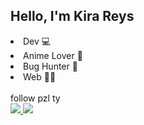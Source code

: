 ## Hello, I'm Kira Reys 
<li> Dev 💻 </li>
<li> Anime Lover 🤩 </li> 
<li> Bug Hunter 🔫 </li>
<li> Web 🐱‍💻</li> <br>
follow pzl ty <br>
<a href="https://discord.com/"><img src="https://img.shields.io/badge/Discord-Kira%20Reys%232749-blue?style=plastic&logo=discord.svg" /> </a>
<a href="https://instagram.com/kira.reys"><img src="https://img.shields.io/badge/Instagram-Kira%20Reys-purple?style=plastic&logo=instagram"/> </a>


